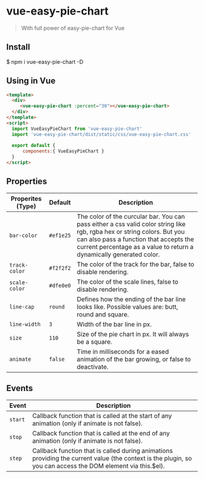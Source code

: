 # vue-easy-pie-chart

> With full power of easy-pie-chart for Vue

## Install

  $ npm i vue-easy-pie-chart -D
  

## Using in Vue

```html
<template>
  <div>
     <vue-easy-pie-chart :percent="30"></vue-easy-pie-chart>
  </div>
</template>
<script>
  import VueEasyPieChart from 'vue-easy-pie-chart'
  import 'vue-easy-pie-chart/dist/static/css/vue-easy-pie-chart.css'
  
  export default {
      components:{ VueEasyPieChart }
  }
</script>

```

## Properties

Properites (Type) | Default | Description
--|--|--
`bar-color`| `#ef1e25` | The color of the curcular bar. You can pass either a css valid color string like rgb, rgba hex or string colors. But you can also pass a function that accepts the current percentage as a value to return a dynamically generated color.
`track-color` | `#f2f2f2` | The color of the track for the bar, false to disable rendering.
`scale-color` | `#dfe0e0` | The color of the scale lines, false to disable rendering.
`line-cap` | `round` | Defines how the ending of the bar line looks like. Possible values are: butt, round and square.
`line-width` | `3` | Width of the bar line in px.
`size`| `110` | Size of the pie chart in px. It will always be a square.
`animate`|`false`|Time in milliseconds for a eased animation of the bar growing, or false to deactivate.

## Events

Event | Description
--|--
`start`| Callback function that is called at the start of any animation (only if animate is not false).
`stop`| Callback function that is called at the end of any animation (only if animate is not false).
`step`| Callback function that is called during animations providing the current value (the context is the plugin, so you can access the DOM element via this.$el).
